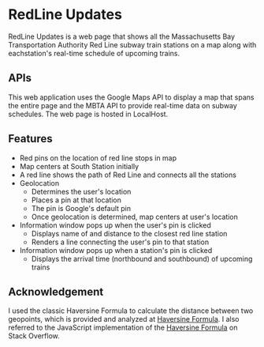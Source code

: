 # RedLine Updates
RedLine Updates is a web page that shows all the Massachusetts Bay 
Transportation Authority Red Line subway train stations on a map along with
eachstation's real-time schedule of upcoming trains. 

## APIs
This web application uses the Google Maps API to display a map that spans the 
entire page and the MBTA API to provide real-time data on subway schedules. 
The web page is hosted in LocalHost.

## Features
* Red pins on the location of red line stops in map
* Map centers at South Station initially 
* A red line shows the path of Red Line and connects all the stations
* Geolocation
	- Determines the user's location
	- Places a pin at that location
	- The pin is Google's default pin
	- Once geolocation is determined, map centers at user's location 
* Information window pops up when the user's pin is clicked
	- Displays name of and distance to the closest red line station 
	- Renders a line connecting the user's pin to that station
* Information window pops up when a station's pin is clicked
	- Displays the arrival time (northbound and southbound)
  	  of upcoming trains

## Acknowledgement
I used the classic Haversine Formula to calculate the distance between 
two geopoints, which is provided and analyzed at [Haversine Formula](http://www.movable-type.co.uk/scripts/latlong.html).
I also referred to the JavaScript implementation of the 
[Haversine Formula](https://stackoverflow.com/questions/14560999/using-the-haversine-formula-in-javascript)
on Stack Overflow. 

